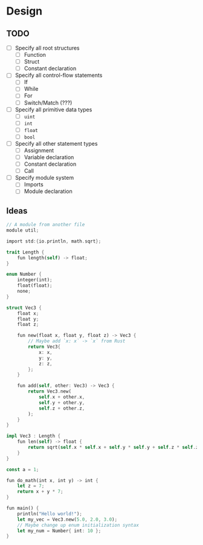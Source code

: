 # Design

## TODO

- [ ] Specify all root structures
  - [ ] Function
  - [ ] Struct
  - [ ] Constant declaration
- [ ] Specify all control-flow statements
  - [ ] If
  - [ ] While
  - [ ] For
  - [ ] Switch/Match (???)
- [ ] Specify all primitive data types
  - [ ] `uint`
  - [ ] `int`
  - [ ] `float`
  - [ ] `bool`
- [ ] Specify all other statement types
  - [ ] Assignment
  - [ ] Variable declaration
  - [ ] Constant declaration
  - [ ] Call
- [ ] Specify module system
  - [ ] Imports
  - [ ] Module declaration

## Ideas

```rs
// A module from another file
module util;

import std:{io.println, math.sqrt};

trait Length {
    fun length(self) -> float;
}

enum Number {
    integer(int);
    float(float);
    none;
}

struct Vec3 {
    float x;
    float y;
    float z;

    fun new(float x, float y, float z) -> Vec3 {
        // Maybe add `x: x` -> `x` from Rust
        return Vec3{
            x: x,
            y: y,
            z: z,
        };
    }

    fun add(self, other: Vec3) -> Vec3 {
        return Vec3.new(
            self.x + other.x,
            self.y + other.y,
            self.z + other.z,
        );
    }
}

impl Vec3 : Length {
    fun len(self) -> float {
        return sqrt(self.x * self.x + self.y * self.y + self.z * self.z);
    }
}

const a = 1;

fun do_math(int x, int y) -> int {
    let z = 7;
    return x + y * 7;
}

fun main() {
    println("Hello world!");
    let my_vec = Vec3.new(5.0, 2.0, 3.0);
    // Maybe change up enum initialization syntax
    let my_num = Number{ int: 10 };
}
```

